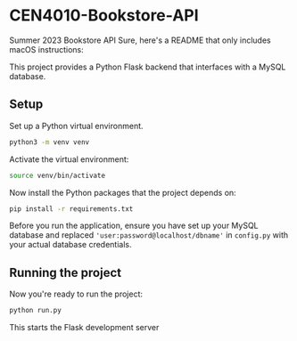 # CEN4010-Bookstore-API
Summer 2023 Bookstore API 
Sure, here's a README that only includes macOS instructions:


This project provides a Python Flask backend that interfaces with a MySQL database. 


## Setup




Set up a Python virtual environment. 

```bash
python3 -m venv venv
```

Activate the virtual environment:

```bash
source venv/bin/activate
```

Now install the Python packages that the project depends on:

```bash
pip install -r requirements.txt
```

Before you run the application, ensure you have set up your MySQL database and replaced `'user:password@localhost/dbname'` in `config.py` with your actual database credentials.

## Running the project

Now you're ready to run the project:

```bash
python run.py
```

This starts the Flask development server
